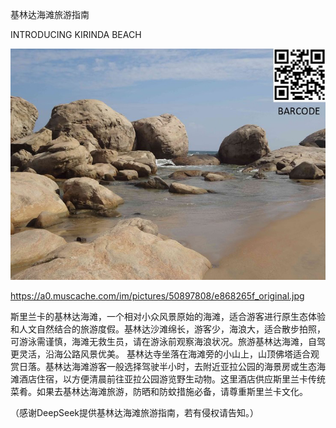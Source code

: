 基林达海滩旅游指南  

INTRODUCING KIRINDA BEACH


![基林达海滩旅游指南](https://github.com/ywangnccu/ywang/blob/main/images/KIRINDA_BEACH.jpg)


https://a0.muscache.com/im/pictures/50897808/e868265f_original.jpg

斯里兰卡的基林达海滩，一个相对小众风景原始的海滩，适合游客进行原生态体验和人文自然结合的旅游度假。基林达沙滩绵长，游客少，海浪大，适合散步拍照，可游泳需谨慎，海滩无救生员，请在游泳前观察海浪状况。旅游基林达海滩，自驾更灵活，沿海公路风景优美。
基林达寺坐落在海滩旁的小山上，山顶佛塔适合观赏日落。基林达海滩游客一般选择驾驶半小时，去附近亚拉公园的海景房或生态海滩酒店住宿，以方便清晨前往亚拉公园游览野生动物。这里酒店供应斯里兰卡传统菜肴。如果去基林达海滩旅游，防晒和防蚊措施必备，请尊重斯里兰卡文化。


（感谢DeepSeek提供基林达海滩旅游指南，若有侵权请告知。）
